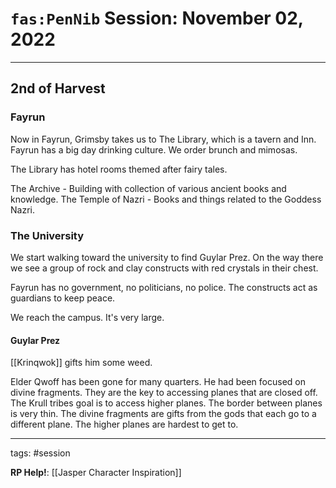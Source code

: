 # `fas:PenNib` Session: November 02, 2022
---

## 2nd of Harvest

### Fayrun

Now in Fayrun, Grimsby takes us to The Library, which is a tavern and Inn. Fayrun has a big day drinking culture. We order brunch and mimosas.

The Library has hotel rooms themed after fairy tales.

The Archive - Building with collection of various ancient books and knowledge.
The Temple of Nazri - Books and things related to the Goddess Nazri.

### The University
We start walking toward the university to find Guylar Prez.
On the way there we see a group of rock and clay constructs with red crystals in their chest. 

Fayrun has no government, no politicians, no police. The constructs act as guardians to keep peace.

We reach the campus. It's very large. 

#### Guylar Prez
[[Krinqwok]] gifts him some weed.

Elder Qwoff has been gone for many quarters. He had been focused on divine fragments. They are the key to accessing planes that are closed off. The Krull tribes goal is to access higher planes. The border between planes is very thin. The divine fragments are gifts from the gods that each go to a different plane. The higher planes are hardest to get to.

---

tags: #session

**RP Help!**: [[Jasper Character Inspiration]]